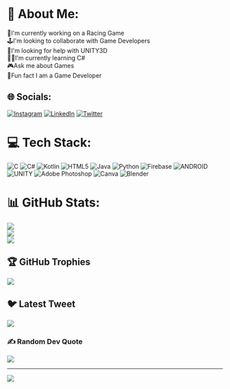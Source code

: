 # 💫 About Me:
🏏I'm currently working on a Racing Game<br>🕹️I'm looking to collaborate with Game Developers<br>🪩I'm looking for help with UNITY3D<br>🧑‍💻I'm currently learning C#<br>🎮Ask me about Games<br>📖Fun fact I am a Game Developer


## 🌐 Socials:
[![Instagram](https://img.shields.io/badge/Instagram-%23E4405F.svg?logo=Instagram&logoColor=white)](https://instagram.com/smartking30) [![LinkedIn](https://img.shields.io/badge/LinkedIn-%230077B5.svg?logo=linkedin&logoColor=white)](https://linkedin.com/in/raja-arumugham-m) [![Twitter](https://img.shields.io/badge/Twitter-%231DA1F2.svg?logo=Twitter&logoColor=white)](https://twitter.com/Raja_Arumugham) 

# 💻 Tech Stack:
![C](https://img.shields.io/badge/c-%2300599C.svg?style=for-the-badge&logo=c&logoColor=white) ![C#](https://img.shields.io/badge/c%23-%23239120.svg?style=for-the-badge&logo=c-sharp&logoColor=white) ![Kotlin](https://img.shields.io/badge/kotlin-%230095D5.svg?style=for-the-badge&logo=kotlin&logoColor=white) ![HTML5](https://img.shields.io/badge/html5-%23E34F26.svg?style=for-the-badge&logo=html5&logoColor=white) ![Java](https://img.shields.io/badge/java-%23ED8B00.svg?style=for-the-badge&logo=java&logoColor=white) ![Python](https://img.shields.io/badge/python-3670A0?style=for-the-badge&logo=python&logoColor=ffdd54) ![Firebase](https://img.shields.io/badge/firebase-%23039BE5.svg?style=for-the-badge&logo=firebase) ![ANDROID](https://img.shields.io/badge/android-%2320232a.svg?style=for-the-badge&logo=android&logoColor=%a4c639) ![UNITY](https://img.shields.io/badge/Unity-%2320232a.svg?style=for-the-badge&logo=unity&logoColor=white) ![Adobe Photoshop](https://img.shields.io/badge/adobephotoshop-%2331A8FF.svg?style=for-the-badge&logo=adobephotoshop&logoColor=white) ![Canva](https://img.shields.io/badge/Canva-%2300C4CC.svg?style=for-the-badge&logo=Canva&logoColor=white) ![Blender](https://img.shields.io/badge/blender-%23F5792A.svg?style=for-the-badge&logo=blender&logoColor=white)
# 📊 GitHub Stats:
![](https://github-readme-stats.vercel.app/api?username=M-RajaArumugham&theme=dark&hide_border=false&include_all_commits=false&count_private=false)<br/>
![](https://github-readme-streak-stats.herokuapp.com/?user=M-RajaArumugham&theme=dark&hide_border=false)<br/>
![](https://github-readme-stats.vercel.app/api/top-langs/?username=M-RajaArumugham&theme=dark&hide_border=false&include_all_commits=false&count_private=false&layout=compact)

## 🏆 GitHub Trophies
![](https://github-profile-trophy.vercel.app/?username=M-RajaArumugham&theme=radical&no-frame=false&no-bg=true&margin-w=4)

## 🐦 Latest Tweet
[![](https://gtce.itsvg.in/api?username=SMARTKING30)](https://github.com/VishwaGauravIn/github-twitter-card-embed)

### ✍️ Random Dev Quote
![](https://quotes-github-readme.vercel.app/api?type=horizontal&theme=radical)

---
[![](https://visitcount.itsvg.in/api?id=M-RajaArumugham&icon=0&color=0)](https://visitcount.itsvg.in)

<!-- Proudly created with GPRM ( https://gprm.itsvg.in ) -->
